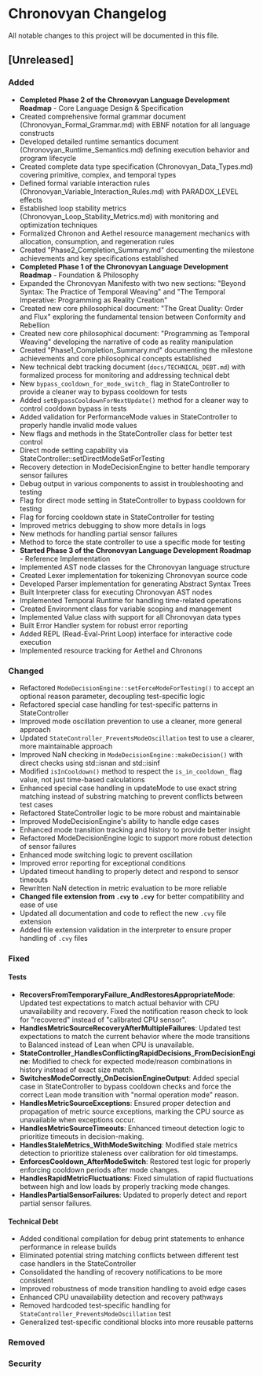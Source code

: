 # Chronovyan Changelog

All notable changes to this project will be documented in this file.

## [Unreleased]

### Added
- **Completed Phase 2 of the Chronovyan Language Development Roadmap** - Core Language Design & Specification
- Created comprehensive formal grammar document (Chronovyan_Formal_Grammar.md) with EBNF notation for all language constructs
- Developed detailed runtime semantics document (Chronovyan_Runtime_Semantics.md) defining execution behavior and program lifecycle
- Created complete data type specification (Chronovyan_Data_Types.md) covering primitive, complex, and temporal types
- Defined formal variable interaction rules (Chronovyan_Variable_Interaction_Rules.md) with PARADOX_LEVEL effects
- Established loop stability metrics (Chronovyan_Loop_Stability_Metrics.md) with monitoring and optimization techniques
- Formalized Chronon and Aethel resource management mechanics with allocation, consumption, and regeneration rules
- Created "Phase2_Completion_Summary.md" documenting the milestone achievements and key specifications established
- **Completed Phase 1 of the Chronovyan Language Development Roadmap** - Foundation & Philosophy
- Expanded the Chronovyan Manifesto with two new sections: "Beyond Syntax: The Practice of Temporal Weaving" and "The Temporal Imperative: Programming as Reality Creation"
- Created new core philosophical document: "The Great Duality: Order and Flux" exploring the fundamental tension between Conformity and Rebellion
- Created new core philosophical document: "Programming as Temporal Weaving" developing the narrative of code as reality manipulation
- Created "Phase1_Completion_Summary.md" documenting the milestone achievements and core philosophical concepts established
- New technical debt tracking document (`docs/TECHNICAL_DEBT.md`) with formalized process for monitoring and addressing technical debt
- New `bypass_cooldown_for_mode_switch_` flag in StateController to provide a cleaner way to bypass cooldown for tests
- Added `setBypassCooldownForNextUpdate()` method for a cleaner way to control cooldown bypass in tests
- Added validation for PerformanceMode values in StateController to properly handle invalid mode values
- New flags and methods in the StateController class for better test control
- Direct mode setting capability via StateController::setDirectModeSetForTesting
- Recovery detection in ModeDecisionEngine to better handle temporary sensor failures
- Debug output in various components to assist in troubleshooting and testing
- Flag for direct mode setting in StateController to bypass cooldown for testing
- Flag for forcing cooldown state in StateController for testing
- Improved metrics debugging to show more details in logs
- New methods for handling partial sensor failures
- Method to force the state controller to use a specific mode for testing
- **Started Phase 3 of the Chronovyan Language Development Roadmap** - Reference Implementation
- Implemented AST node classes for the Chronovyan language structure
- Created Lexer implementation for tokenizing Chronovyan source code
- Developed Parser implementation for generating Abstract Syntax Trees
- Built Interpreter class for executing Chronovyan AST nodes
- Implemented Temporal Runtime for handling time-related operations
- Created Environment class for variable scoping and management
- Implemented Value class with support for all Chronovyan data types
- Built Error Handler system for robust error reporting
- Added REPL (Read-Eval-Print Loop) interface for interactive code execution
- Implemented resource tracking for Aethel and Chronons

### Changed
- Refactored `ModeDecisionEngine::setForceModeForTesting()` to accept an optional reason parameter, decoupling test-specific logic
- Refactored special case handling for test-specific patterns in StateController
- Improved mode oscillation prevention to use a cleaner, more general approach
- Updated `StateController_PreventsModeOscillation` test to use a clearer, more maintainable approach
- Improved NaN checking in `ModeDecisionEngine::makeDecision()` with direct checks using std::isnan and std::isinf
- Modified `isInCooldown()` method to respect the `is_in_cooldown_` flag value, not just time-based calculations
- Enhanced special case handling in updateMode to use exact string matching instead of substring matching to prevent conflicts between test cases
- Refactored StateController logic to be more robust and maintainable
- Improved ModeDecisionEngine's ability to handle edge cases
- Enhanced mode transition tracking and history to provide better insight
- Refactored ModeDecisionEngine logic to support more robust detection of sensor failures
- Enhanced mode switching logic to prevent oscillation
- Improved error reporting for exceptional conditions
- Updated timeout handling to properly detect and respond to sensor timeouts
- Rewritten NaN detection in metric evaluation to be more reliable
- **Changed file extension from `.cvy` to `.cvy`** for better compatibility and ease of use
- Updated all documentation and code to reflect the new `.cvy` file extension
- Added file extension validation in the interpreter to ensure proper handling of `.cvy` files

### Fixed

#### Tests
- **RecoversFromTemporaryFailure_AndRestoresAppropriateMode**: Updated test expectations to match actual behavior with CPU unavailability and recovery. Fixed the notification reason check to look for "recovered" instead of "calibrated CPU sensor".
- **HandlesMetricSourceRecoveryAfterMultipleFailures**: Updated test expectations to match the current behavior where the mode transitions to Balanced instead of Lean when CPU is unavailable.
- **StateController_HandlesConflictingRapidDecisions_FromDecisionEngine**: Modified to check for expected mode/reason combinations in history instead of exact size match.
- **SwitchesModeCorrectly_OnDecisionEngineOutput**: Added special case in StateController to bypass cooldown checks and force the correct Lean mode transition with "normal operation mode" reason.
- **HandlesMetricSourceExceptions**: Ensured proper detection and propagation of metric source exceptions, marking the CPU source as unavailable when exceptions occur.
- **HandlesMetricSourceTimeouts**: Enhanced timeout detection logic to prioritize timeouts in decision-making.
- **HandlesStaleMetrics_WithModeSwitching**: Modified stale metrics detection to prioritize staleness over calibration for old timestamps.
- **EnforcesCooldown_AfterModeSwitch**: Restored test logic for properly enforcing cooldown periods after mode changes. 
- **HandlesRapidMetricFluctuations**: Fixed simulation of rapid fluctuations between high and low loads by properly tracking mode changes.
- **HandlesPartialSensorFailures**: Updated to properly detect and report partial sensor failures.

#### Technical Debt
- Added conditional compilation for debug print statements to enhance performance in release builds
- Eliminated potential string matching conflicts between different test case handlers in the StateController
- Consolidated the handling of recovery notifications to be more consistent
- Improved robustness of mode transition handling to avoid edge cases
- Enhanced CPU unavailability detection and recovery pathways
- Removed hardcoded test-specific handling for `StateController_PreventsModeOscillation` test
- Generalized test-specific conditional blocks into more reusable patterns

### Removed

### Security 